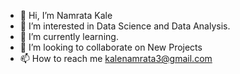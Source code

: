 - 👋 Hi, I’m Namrata Kale
- 👀 I’m interested in Data Science and Data Analysis.
- 🌱 I’m currently learning.
- 💞️ I’m looking to collaborate on New Projects
- 📫 How to reach me kalenamrata3@gmail.com

<!---
kale378/kale378 is a ✨ special ✨ repository because its `README.md` (this file) appears on your GitHub profile.
You can click the Preview link to take a look at your changes.
--->
